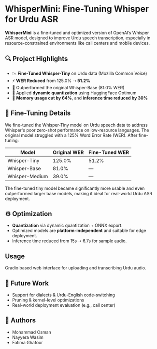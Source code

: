 # WhisperMini: Fine-Tuning Whisper for Urdu ASR

**WhisperMini** is a fine-tuned and optimized version of OpenAI’s Whisper ASR model, designed to improve Urdu speech transcription, especially in resource-constrained environments like call centers and mobile devices.

## 🔍 Project Highlights

* 📉 **Fine-Tuned Whisper-Tiny** on Urdu data (Mozilla Common Voice)
* ⚡ **WER Reduced** from 125.0% ➝ **51.2%**
* 🧠 Outperformed the original Whisper-Base (81.0% WER)
* 🧊 Applied **dynamic quantization** using HuggingFace Optimum
* 💾 **Memory usage cut by 64%**, and **inference time reduced by 30%**

## 🧪 Fine-Tuning Details

We fine-tuned the Whisper-Tiny model on Urdu speech data to address Whisper's poor zero-shot performance on low-resource languages. The original model struggled with a 125% Word Error Rate (WER). After fine-tuning:

| Model          | Original WER | Fine-Tuned WER |
| -------------- | ------------ | -------------- |
| Whisper-Tiny   | 125.0%       | 51.2%          |
| Whisper-Base   | 81.0%        | —              |
| Whisper-Medium | 39.0%        | —              |

The fine-tuned tiny model became significantly more usable and even outperformed larger base models, making it ideal for real-world Urdu ASR deployment.

## ⚙️ Optimization

* **Quantization** via dynamic quantization + ONNX export.
* Optimized models are **platform-independent** and suitable for edge deployment.
* Inference time reduced from 15s ➝ 6.7s for sample audio.

## Usage

Gradio based web interface for uploading and transcribing Urdu audio.

## 📌 Future Work

* Support for dialects & Urdu-English code-switching
* Pruning & kernel-level optimizations
* Real-world deployment evaluation (e.g., call center)

## 👥 Authors

* Mohammad Osman
* Nayyera Wasim
* Fatima Ghafoor
